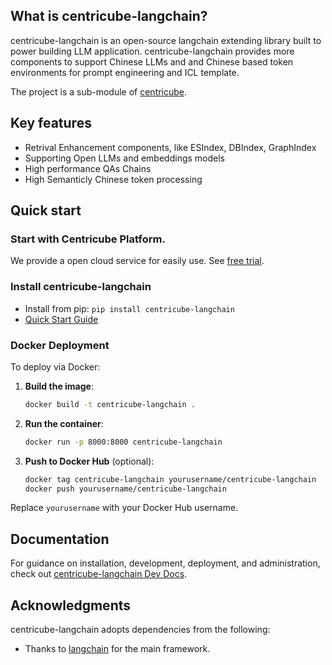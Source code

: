 ## What is centricube-langchain?

centricube-langchain is an open-source langchain extending library built to power building LLM application.
centricube-langchain provides more components to support Chinese LLMs and and Chinese based token environments for prompt engineering and ICL template.


The project is a sub-module of [centricube](https://github.com/cicit/centricube).


## Key features

- Retrival Enhancement components, like ESIndex, DBIndex, GraphIndex 
- Supporting Open LLMs and embeddings models 
- High performance QAs Chains
- High Semanticly Chinese token processing


## Quick start

### Start with Centricube Platform.

We provide a open cloud service for easily use. See [free trial](https://www.centricube.cn/).

### Install centricube-langchain

- Install from pip: `pip install centricube-langchain`
- [Quick Start Guide](https://scn3v8ba0o9m.feishu.cn/wiki/XTRVw4tUHi4ZQ2kDQpXc0l47nLg)

### Docker Deployment

To deploy via Docker:

1. **Build the image**:
   ```bash
   docker build -t centricube-langchain .
   ```

2. **Run the container**:
   ```bash
   docker run -p 8000:8000 centricube-langchain
   ```

3. **Push to Docker Hub** (optional):
   ```bash
   docker tag centricube-langchain yourusername/centricube-langchain
   docker push yourusername/centricube-langchain
   ```

Replace `yourusername` with your Docker Hub username.

## Documentation

For guidance on installation, development, deployment, and administration, 
check out [centricube-langchain Dev Docs](https://scn3v8ba0o9m.feishu.cn/wiki/XTRVw4tUHi4ZQ2kDQpXc0l47nLg). 


## Acknowledgments

centricube-langchain adopts dependencies from the following:

- Thanks to [langchain](https://github.com/langchain-ai/langchain) for the main framework.
